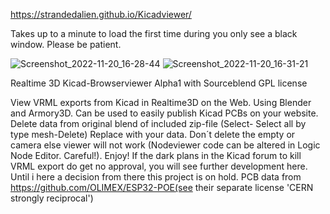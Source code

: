 https://strandedalien.github.io/Kicadviewer/

Takes up to a minute to load the first time during you only see a black window. Please be patient.


![Screenshot_2022-11-20_16-28-44](https://user-images.githubusercontent.com/89656885/202910594-acaf5b98-66da-4b7a-ab6c-3677b76891c4.png)
![Screenshot_2022-11-20_16-31-21](https://user-images.githubusercontent.com/89656885/202910614-8d981859-9a38-4d95-a328-4dfceb312a48.png)



Realtime 3D Kicad-Browserviewer Alpha1 with Sourceblend GPL license

View VRML exports from Kicad in Realtime3D on the Web. Using Blender and Armory3D. Can be used to easily publish Kicad PCBs on your website.
Delete data from original blend of included zip-file (Select- Select all by type mesh-Delete) Replace with your data. Don´t delete the empty or camera else viewer will not work (Nodeviewer code can be altered in Logic Node Editor. Careful!). Enjoy! If the dark plans in the Kicad forum to kill VRML export do get no approval, you will see further development here. Until i here a decision from there this project is on hold. PCB data from https://github.com/OLIMEX/ESP32-POE(see their separate license 'CERN strongly reciprocal')
